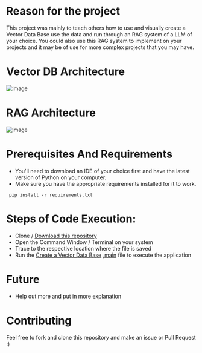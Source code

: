 # Reason for the project 
This project was mainly to teach others how to use and visually create a Vector Data Base use the data and run through an RAG system of a LLM of your choice. You could also use this RAG system to implement on your projects and it may be of use for more complex projects that you may have.

# Vector DB Architecture

 ![image](https://github.com/user-attachments/assets/94cda88d-8bba-42d4-94a3-5f771cafb166)
 
 # RAG Architecture
![image](https://github.com/user-attachments/assets/7b46209a-f42a-49c2-bc45-7dfeddd98228)

# Prerequisites And Requirements 
- You'll need to download an IDE of your choice first and have the latest version of Python on your computer.
- Make sure you have the appropriate requirements installed for it to work. 
```
 pip install -r requirements.txt
```

# Steps of Code Execution: 
- Clone / [Download this repository](https://github.com/Fernando7181/RAG_fine_tuning)
- Open the Command Window / Terminal on your system
- Trace to the respective location where the file is saved
- Run the [Create a Vector Data Base](create_database.py) ,[main](main.py) file to execute the application
# Future 
- Help out more and put in more explanation 

# Contributing

Feel free to fork and clone this repository and make an issue or Pull Request :)
